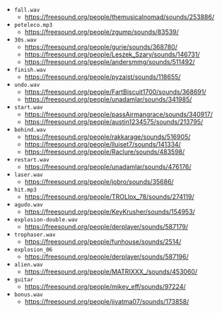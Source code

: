 - `fall.wav`
    - <https://freesound.org/people/themusicalnomad/sounds/253886/>
- `peteleco.mp3`
    - <https://freesound.org/people/zgump/sounds/83539/>
- `30s.wav`
    - <https://freesound.org/people/gurie/sounds/368780/>
    - <https://freesound.org/people/Leszek_Szary/sounds/146731/>
    - <https://freesound.org/people/andersmmg/sounds/511492/>
- `finish.wav`
    - <https://freesound.org/people/pyzaist/sounds/118655/>
- `undo.wav`
    - <https://freesound.org/people/FartBiscuit1700/sounds/368691/>
    - <https://freesound.org/people/unadamlar/sounds/341985/>
- `start.wav`
    - <https://freesound.org/people/passAirmangrace/sounds/340917/>
    - <https://freesound.org/people/austin1234575/sounds/213795/>
- `behind.wav`
    - <https://freesound.org/people/rakkarage/sounds/516905/>
    - <https://freesound.org/people/lluiset7/sounds/141334/>
    - <https://freesound.org/people/Raclure/sounds/483598/>
- `restart.wav`
    - <https://freesound.org/people/unadamlar/sounds/476176/>
- `laser.wav`
    - <https://freesound.org/people/jobro/sounds/35686/>
- `hit.mp3`
    - <https://freesound.org/people/TROLlox_78/sounds/274119/>
- `agudo.wav`
    - <https://freesound.org/people/KeyKrusher/sounds/154953/>
- `explosion-double.wav`
    - <https://freesound.org/people/derplayer/sounds/587179/>
- `trophaser.wav`
    - <https://freesound.org/people/funhouse/sounds/2514/>
- `explosion_06`
    - <https://freesound.org/people/derplayer/sounds/587196/>
- `alien.wav`
    - <https://freesound.org/people/MATRIXXX_/sounds/453060/>
- `guitar`
    - <https://freesound.org/people/mikey_eff/sounds/97224/>
- `bonus.wav`
    - <https://freesound.org/people/jivatma07/sounds/173858/>
